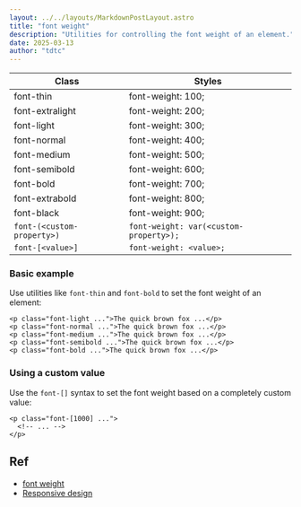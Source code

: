 ```yaml
---
layout: ../../layouts/MarkdownPostLayout.astro
title: "font weight"
description: "Utilities for controlling the font weight of an element."
date: 2025-03-13
author: "tdtc"
---
```

|Class|Styles|
|-|-|
|font-thin|font-weight: 100;|
|font-extralight|font-weight: 200;|
|font-light|font-weight: 300;|
|font-normal|font-weight: 400;|
|font-medium|font-weight: 500;|
|font-semibold|font-weight: 600;|
|font-bold|font-weight: 700;|
|font-extrabold|font-weight: 800;|
|font-black|font-weight: 900;|
|`font-(<custom-property>)`|`font-weight: var(<custom-property>);`|
|`font-[<value>]`|`font-weight: <value>;`|

### Basic example
Use utilities like <code>font-thin</code> and <code>font-bold</code> to set the font weight of an element:
```
<p class="font-light ...">The quick brown fox ...</p>
<p class="font-normal ...">The quick brown fox ...</p>
<p class="font-medium ...">The quick brown fox ...</p>
<p class="font-semibold ...">The quick brown fox ...</p>
<p class="font-bold ...">The quick brown fox ...</p>
```

### Using a custom value
Use the <code>font-[<value>]</code> syntax to set the font weight based on a completely custom value:
```
<p class="font-[1000] ...">
  <!-- ... -->
</p>
```

## Ref
- [font weight](https://tailwindcss.com/docs/font-weight)
- [Responsive design](https://tailwindcss.com/docs/font-weight#responsive-design)
